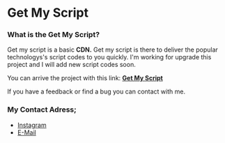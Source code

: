 # Get My Script
### What is the Get My Script?

Get my script is a basic **CDN.**
Get my script is there to deliver the popular technologys's script codes to you quickly.
I'm working for upgrade this project and I will add new script codes soon.

You can arrive the project with this link:
[**Get My Script**](https://get-my-script.vercel.app/)

If you have a feedback or find a bug you can contact with me.

### My Contact Adress;

- [Instagram](https://www.instagram.com/ard4lp/)
- [E-Mail](mailto:ard4lp+webMessage@gmail.com)
